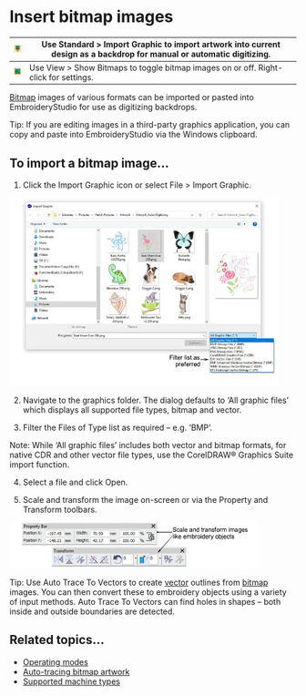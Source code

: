 # Insert bitmap images

| ![ImportGraphic.png](assets/ImportGraphic.png) | Use Standard > Import Graphic to import artwork into current design as a backdrop for manual or automatic digitizing. |
| ---------------------------------------------- | --------------------------------------------------------------------------------------------------------------------- |
| ![ShowBitmaps.png](assets/ShowBitmaps.png)     | Use View > Show Bitmaps to toggle bitmap images on or off. Right-click for settings.                                  |

[Bitmap](../../glossary/glossary) images of various formats can be imported or pasted into EmbroideryStudio for use as digitizing backdrops.

Tip: If you are editing images in a third-party graphics application, you can copy and paste into EmbroideryStudio via the Windows clipboard.

## To import a bitmap image...

1. Click the Import Graphic icon or select File > Import Graphic.

![ImportGraphicDroplist.png](assets/ImportGraphicDroplist.png)

2. Navigate to the graphics folder. The dialog defaults to ‘All graphic files’ which displays all supported file types, bitmap and vector.

3. Filter the Files of Type list as required – e.g. ‘BMP’.

Note: While ‘All graphic files’ includes both vector and bitmap formats, for native CDR and other vector file types, use the CorelDRAW® Graphics Suite import function.

4. Select a file and click Open.

5. Scale and transform the image on-screen or via the Property and Transform toolbars.

![bitmaps00044.png](assets/bitmaps00044.png)

Tip: Use Auto Trace To Vectors to create [vector](../../glossary/glossary) outlines from [bitmap](../../glossary/glossary) images. You can then convert these to embroidery objects using a variety of input methods. Auto Trace To Vectors can find holes in shapes – both inside and outside boundaries are detected.

## Related topics...

- [Operating modes](../../Basics/basics/Operating_modes)
- [Auto-tracing bitmap artwork](../vectors/Auto-tracing_bitmap_artwork)
- [Supported machine types](../../Management/formats/Supported_machine_types)
